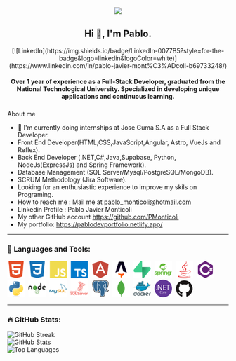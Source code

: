 <div id="header" align="center">
    <img src="https://media.giphy.com/media/Dh5q0sShxgp13DwrvG/giphy.gif" width="200px">
    <h2 align="center">Hi 👋, I'm Pablo.</h2>
    [![LinkedIn](https://img.shields.io/badge/LinkedIn-0077B5?style=for-the-badge&logo=linkedin&logoColor=white)](https://www.linkedin.com/in/pablo-javier-mont%C3%ADcoli-b69733248/)
    <h4 align="center">Over 1 year of experience as a Full-Stack Developer, graduated from the National Technological University. Specialized in developing unique applications and continuous learning. </h4>
</div>

### 
About me
- 🔭 I'm currently doing internships at Jose Guma S.A as a Full Stack Developer.
- Front End Developer(HTML,CSS,JavaScript,Angular, Astro, VueJs and Reflex).
- Back End Developer (.NET,C#,Java,Supabase, Python, NodeJs(ExpressJs) and Spring Framework).
- Database Management (SQL Server/Mysql/PostgreSQL/MongoDB).
- SCRUM Methodology (Jira Software).
- Looking for an enthusiastic experience to improve my skils on Programing.
- How to reach me : Mail me at pablo_monticoli@hotmail.com
- Linkedin Profile : Pablo Javier Monticoli
- My other GitHub account https://github.com/PMonticoli
- My portfolio: <a href="https://pablodevportfolio.netlify.app/" target="_blank">https://pablodevportfolio.netlify.app/</a>

---
### 
<div align="left">
    <h3>🔨 Languages and Tools:</h3>
    <div>
        <img src="https://github.com/devicons/devicon/blob/master/icons/html5/html5-plain.svg" 
        alt="HTML" title="HTML" width="40px" height="40px">&nbsp;
        <img src="https://github.com/devicons/devicon/blob/master/icons/css3/css3-plain.svg" 
        alt="CSS" title="CSS" width="40px" height="40px">&nbsp;
        <img src="https://github.com/devicons/devicon/blob/master/icons/javascript/javascript-plain.svg" 
        alt="javascript" title="javascript" width="40px" height="40px">&nbsp;
        <img src="https://raw.githubusercontent.com/devicons/devicon/6910f0503efdd315c8f9b858234310c06e04d9c0/icons/typescript/typescript-original.svg" 
        alt="typecript" title="typescript" width="40px" height="40px">&nbsp;        
        <img src="https://github.com/devicons/devicon/blob/master/icons/angularjs/angularjs-plain.svg" 
        alt="Angular" title="Angular" width="40px" height="40px">&nbsp;
        <img src="https://raw.githubusercontent.com/devicons/devicon/6910f0503efdd315c8f9b858234310c06e04d9c0/icons/astro/astro-original.svg" 
        alt="astro" title="astro" width="40px" height="40px">&nbsp; 
        <img src="https://raw.githubusercontent.com/devicons/devicon/6910f0503efdd315c8f9b858234310c06e04d9c0/icons/supabase/supabase-original.svg" 
        alt="supabase" title="supabase" width="40px" height="40px">&nbsp; 
        <img src="https://raw.githubusercontent.com/devicons/devicon/6910f0503efdd315c8f9b858234310c06e04d9c0/icons/spring/spring-original-wordmark.svg" 
        alt="Spring" title="Spring" width="40px" height="40px">&nbsp; 
        <img src="https://github.com/devicons/devicon/blob/master/icons/java/java-plain.svg" 
        alt="java" title="java" width="40px" height="40px">&nbsp;
        <img src="https://github.com/devicons/devicon/blob/master/icons/csharp/csharp-plain.svg" 
        alt="c#" title="c#" width="40px" height="40px">&nbsp;
        <img src="https://raw.githubusercontent.com/devicons/devicon/6910f0503efdd315c8f9b858234310c06e04d9c0/icons/python/python-original.svg" 
        alt="python" title="python" width="40px" height="40px">&nbsp;
        <img src="https://raw.githubusercontent.com/devicons/devicon/6910f0503efdd315c8f9b858234310c06e04d9c0/icons/nodejs/nodejs-original-wordmark.svg" 
        alt="nodejs" title="nodejs" width="40px" height="40px">&nbsp;
        <img src="https://raw.githubusercontent.com/devicons/devicon/6910f0503efdd315c8f9b858234310c06e04d9c0/icons/mysql/mysql-original-wordmark.svg" 
        alt="mysql" title="mysql" width="40px" height="40px">&nbsp;
        <img src="https://raw.githubusercontent.com/devicons/devicon/6910f0503efdd315c8f9b858234310c06e04d9c0/icons/microsoftsqlserver/microsoftsqlserver-plain-wordmark.svg" 
        alt="SQLServer" title="SQLServer" width="40px" height="40px">&nbsp;
        <img src="https://raw.githubusercontent.com/devicons/devicon/6910f0503efdd315c8f9b858234310c06e04d9c0/icons/postgresql/postgresql-original.svg" 
        alt="Postgresql" title="Postgresql" width="40px" height="40px">&nbsp;
        <img src="https://github.com/devicons/devicon/blob/master/icons/mongodb/mongodb-plain.svg" 
        alt="mongodb" title="mongodb" width="40px" height="40px">&nbsp;
        <img src="https://raw.githubusercontent.com/devicons/devicon/6910f0503efdd315c8f9b858234310c06e04d9c0/icons/docker/docker-original-wordmark.svg" 
        alt="docker" title="docker" width="40px" height="40px">&nbsp;
        <img src="https://raw.githubusercontent.com/devicons/devicon/6910f0503efdd315c8f9b858234310c06e04d9c0/icons/dotnetcore/dotnetcore-original.svg" 
        alt="dotnet" title="dotnet" width="40px" height="40px">&nbsp;        
        <img src="https://raw.githubusercontent.com/devicons/devicon/6910f0503efdd315c8f9b858234310c06e04d9c0/icons/github/github-original.svg" 
        alt="github" title="github" width="40px" height="40px">&nbsp;        
    </div>
</div>



---
### 🔥 GitHub Stats:
<div align="start">
    <img src="https://github-readme-streak-stats.herokuapp.com?user=PJMonticoli&theme=dark&locale=es" alt="GitHub Streak" style="width: 500px;">
</div>
<div align="start">
    <img src="https://github-readme-stats.vercel.app/api?username=PJMonticoli&show_icons=true&theme=dark" alt="GitHub Stats" style="width: 500px;">
</div>
<div align="start">
    <img src="https://github-readme-stats.vercel.app/api/top-langs/?username=PJMonticoli&layout=compact&theme=dark" alt="Top Languages" style="width: 500px;">
</div>




